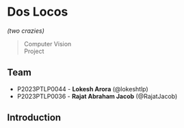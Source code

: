 # Dos Locos
_(two crazies)_

> Computer Vision  
> Project

## Team

- P2023PTLP0044 - **Lokesh Arora** (@lokeshtlp)
- P2023PTLP0036 - **Rajat Abraham Jacob** (@RajatJacob)

## Introduction

